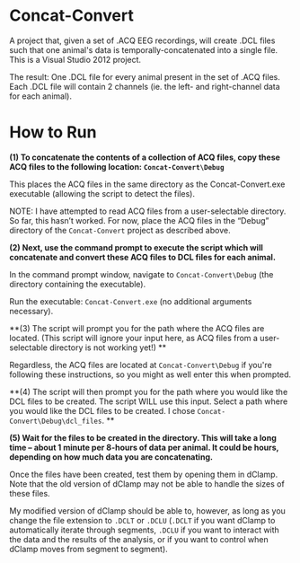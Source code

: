 # Concat-Convert

A project that, given a set of .ACQ EEG recordings, will create .DCL files such that one animal's data is temporally-concatenated into a single file. This is a Visual Studio 2012 project.

The result: One .DCL file for every animal present in the set of .ACQ files. Each .DCL file will contain 2 channels (ie. the left- and right-channel data for each animal). 

# How to Run

**(1) To concatenate the contents of a collection of ACQ files, copy these ACQ files to the following location: `Concat-Convert\Debug`**

This places the ACQ files in the same directory as the Concat-Convert.exe executable (allowing the script to detect the files). 

NOTE: I have attempted to read ACQ files from a user-selectable directory. So far, this hasn’t worked. For now, place the ACQ files in the “Debug” directory of the `Concat-Convert` project as described above. 

**(2) Next, use the command prompt to execute the script which will concatenate and convert these ACQ files to DCL files for each animal.** 

In the command prompt window, navigate to `Concat-Convert\Debug` (the directory containing the executable). 

Run the executable: `Concat-Convert.exe` (no additional arguments necessary). 

**(3) The script will prompt you for the path where the ACQ files are located. (This script will ignore your input here, as ACQ files from a user-selectable directory is not working yet!) **

Regardless, the ACQ files are located at `Concat-Convert\Debug` if you're following these instructions, so you might as well enter this when prompted.

**(4) The script will then prompt you for the path where you would like the DCL files to be created. The script WILL use this input. Select a path where you would like the DCL files to be created. I chose `Concat-Convert\Debug\dcl_files`. **

**(5) Wait for the files to be created in the directory. This will take a long time – about 1 minute per 8-hours of data per animal. It could be hours, depending on how much data you are concatenating.**

Once the files have been created, test them by opening them in dClamp. Note that the old version of dClamp may not be able to handle the sizes of these files. 

My modified version of dClamp should be able to, however, as long as you change the file extension to `.DCLT` or `.DCLU` (`.DCLT` if you want dClamp to automatically iterate through segments, `.DCLU` if you want to interact with the data and the results of the analysis, or if you want to control when dClamp moves from segment to segment). 
